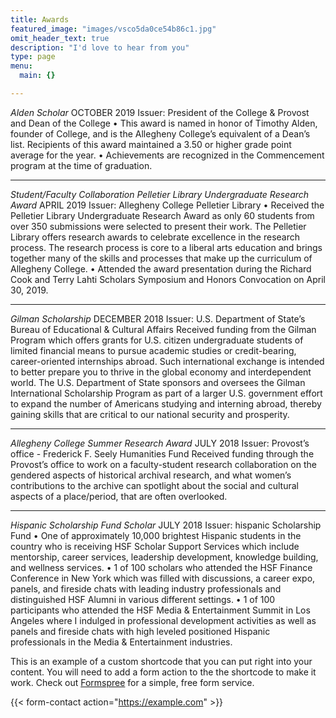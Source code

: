 ```yaml
---
title: Awards
featured_image: "images/vsco5da0ce54b86c1.jpg"
omit_header_text: true
description: "I'd love to hear from you"
type: page
menu:
  main: {}

---
```

_Alden Scholar_
OCTOBER 2019
Issuer: President of the College & Provost and Dean of the College
• This award is named in honor of Timothy Alden, founder of College, and is the Allegheny
College’s equivalent of a Dean’s list. Recipients of this award maintained a 3.50 or
higher grade point average for the year.
• Achievements are recognized in the Commencement program at the time of graduation.

---
_Student/Faculty Collaboration Pelletier Library Undergraduate Research Award_
APRIL 2019
Issuer: Allegheny College Pelletier Library
• Received the Pelletier Library Undergraduate Research Award as only 60 students from over 350 submissions were selected to present their work. The Pelletier Library offers research awards to celebrate excellence in the research process. The research process is core to a liberal arts education and brings together many of the skills and processes that make up the curriculum of Allegheny College.
• Attended the award presentation during the Richard Cook and Terry Lahti Scholars Symposium and Honors Convocation on April 30, 2019.

---
_Gilman Scholarship_
DECEMBER 2018
Issuer: U.S. Department of State’s Bureau of Educational & Cultural Affairs
Received funding from the Gilman Program which offers grants for U.S. citizen undergraduate students of limited financial means to pursue academic studies or credit-bearing, career-oriented internships abroad. Such international exchange is intended to better prepare you to thrive in the global economy and interdependent world. The U.S. Department of State sponsors and oversees the Gilman International Scholarship Program as part of a larger U.S. government effort to expand the number of Americans studying and interning abroad, thereby gaining skills that are critical to our national security and prosperity.

---
_Allegheny College Summer Research Award_
JULY 2018
Issuer: Provost’s office - Frederick F. Seely Humanities Fund​
Received funding through the Provost’s office to work on a faculty-student research collaboration on the gendered aspects of historical archival research, and what women’s contributions to the archive can spotlight about the social and cultural aspects of a place/period, that are often overlooked.

---
_Hispanic Scholarship Fund Scholar_
JULY 2018
Issuer: hispanic Scholarship Fund
• One of approximately 10,000 brightest Hispanic students in the country who is receiving HSF Scholar Support Services which include mentorship, career services, leadership development, knowledge building, and wellness services.
• 1 of 100 scholars who attended the HSF Finance Conference in New York which was filled with discussions, a career expo, panels, and fireside chats with leading industry professionals and distinguished HSF Alumni in various different settings.
• 1 of 100 participants who attended the HSF Media & Entertainment Summit in Los Angeles where I indulged in professional development activities as well as panels and fireside chats with high leveled positioned Hispanic professionals in the Media & Entertainment industries.

This is an example of a custom shortcode that you can put right into your content. You will need to add a form action to the the shortcode to make it work. Check out [Formspree](https://formspree.io/) for a simple, free form service.

{{< form-contact action="https://example.com"  >}}
